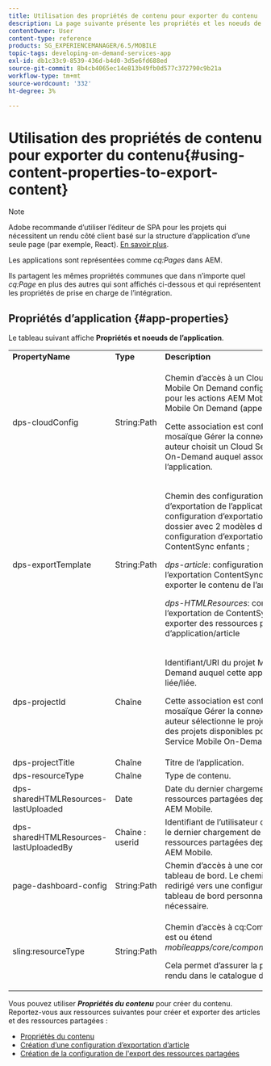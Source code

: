 ```yaml
---
title: Utilisation des propriétés de contenu pour exporter du contenu
description: La page suivante présente les propriétés et les noeuds de l’application.
contentOwner: User
content-type: reference
products: SG_EXPERIENCEMANAGER/6.5/MOBILE
topic-tags: developing-on-demand-services-app
exl-id: db1c33c9-8539-436d-b4d0-3d5e6fd688ed
source-git-commit: 8b4cb4065ec14e813b49fb0d577c372790c9b21a
workflow-type: tm+mt
source-wordcount: '332'
ht-degree: 3%

---
```


# Utilisation des propriétés de contenu pour exporter du contenu{#using-content-properties-to-export-content}

>[!NOTE]
>
>Adobe recommande d’utiliser l’éditeur de SPA pour les projets qui nécessitent un rendu côté client basé sur la structure d’application d’une seule page (par exemple, React). [En savoir plus](/help/sites-developing/spa-overview.md).

Les applications sont représentées comme *cq:Pages* dans AEM.

Ils partagent les mêmes propriétés communes que dans n’importe quel *cq:Page* en plus des autres qui sont affichés ci-dessous et qui représentent les propriétés de prise en charge de l’intégration.

## Propriétés d’application {#app-properties}

Le tableau suivant affiche **Propriétés et noeuds de l’application**.

<table>
 <tbody>
  <tr>
   <td><strong>PropertyName</strong></td>
   <td><strong>Type</strong></td>
   <td><strong>Description</strong></td>
  </tr>
  <tr>
   <td>dps-cloudConfig</td>
   <td>String:Path</td>
   <td><p>Chemin d’accès à un Cloud Service Mobile On Demand configuré. Utilisé pour les actions AEM Mobile vers Mobile On Demand (appel API)</p> <p>Cette association est configurée via la mosaïque Gérer la connexion lorsqu’un auteur choisit un Cloud Service Mobile On-Demand auquel associer l’application.</p> </td>
  </tr>
  <tr>
   <td>dps-exportTemplate</td>
   <td>String:Path</td>
   <td><p>Chemin des configurations d’exportation de l’application. La configuration d’exportation est un dossier avec 2 modèles de configuration d’exportation ContentSync enfants ;</p> <p><i>dps-article</i>: configuration de l’exportation ContentSync pour exporter le contenu de l’article</p> <p><i>dps-HTMLResources</i>: configuration de l’exportation de ContentSync pour exporter des ressources partagées d’application/article</p> </td>
  </tr>
  <tr>
   <td>dps-projectId</td>
   <td>Chaîne</td>
   <td><p>Identifiant/URI du projet Mobile On-Demand auquel cette application est liée/liée.</p> <p>Cette association est configurée via la mosaïque Gérer la connexion lorsqu’un auteur sélectionne le projet dans la liste des projets disponibles pour le Cloud Service Mobile On-Demand associé.</p> </td>
  </tr>
  <tr>
   <td>dps-projectTitle</td>
   <td>Chaîne</td>
   <td>Titre de l’application.</td>
  </tr>
  <tr>
   <td>dps-resourceType</td>
   <td>Chaîne</td>
   <td>Type de contenu.</td>
  </tr>
  <tr>
   <td>dps-sharedHTMLResources-lastUploaded</td>
   <td>Date</td>
   <td>Date du dernier chargement des ressources partagées depuis AEM vers AEM Mobile.</td>
  </tr>
  <tr>
   <td>dps-sharedHTMLResources-lastUploadedBy</td>
   <td>Chaîne : userid</td>
   <td>Identifiant de l’utilisateur qui a effectué le dernier chargement de requête de ressources partagées depuis AEM vers AEM Mobile.</td>
  </tr>
  <tr>
   <td>page-dashboard-config</td>
   <td>String:Path</td>
   <td>Chemin d’accès à une configuration de tableau de bord. Le chemin peut être redirigé vers une configuration de tableau de bord personnalisée, si nécessaire.</td>
  </tr>
  <tr>
   <td>sling:resourceType</td>
   <td>String:Path</td>
   <td><p>Chemin d’accès à cq:Component qui est ou étend <i>mobileapps/core/components/instance.</i></p> <p>Cela permet d’assurer la présence et le rendu dans le catalogue d’applications.</p> </td>
  </tr>
 </tbody>
</table>

Vous pouvez utiliser ***Propriétés du contenu*** pour créer du contenu. Reportez-vous aux ressources suivantes pour créer et exporter des articles et des ressources partagées :

* [Propriétés du contenu](/help/mobile/content-properties.md)
* [Création d’une configuration d’exportation d’article](/help/mobile/creating-article-export-configuration.md)
* [Création de la configuration de l&#39;export des ressources partagées](/help/mobile/creating-shared-resources-export-configuration.md)
